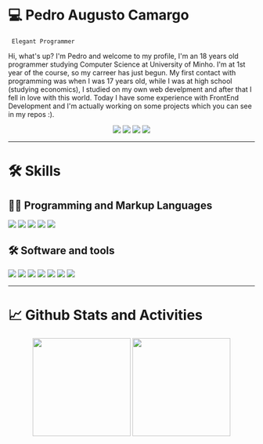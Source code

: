 <h1>💻 Pedro Augusto Camargo </h1>
<code> Elegant Programmer </code>
<p></p>
<p>Hi, what's up? I'm Pedro and welcome to my profile, I'm an 18 years old programmer studying Computer Science at University of Minho. I'm at 1st year of the course, so my carreer has just begun. My first contact with programming was when I was 17 years old, while I was at high school (studying economics), I studied on my own web develpment and after that I fell in love with this world. Today I have some experience with FrontEnd Development and I'm actually working on some projects which you can see in my repos :).</p>
<p align="center">
<a target="_blank" href="https://www.instagram.com/pedroa_camargo/"><img src="https://img.shields.io/badge/Instagram-E4405F?style=for-the-badge&logo=instagram&logoColor=white"></a>
<a target="_blank" href="https://twitter.com/pedroaugennes"><img src="https://img.shields.io/badge/Twitter-1DA1F2?style=for-the-badge&logo=twitter&logoColor=white"></a>
<a target="_blank" href="https://www.facebook.com/pedroaugusto.ennes/"><img src="https://img.shields.io/badge/Facebook-1877F2?style=for-the-badge&logo=facebook&logoColor=white"></a>
<a target="_blank" href="https://www.reddit.com/user/Mutaante"><img src="https://img.shields.io/badge/Reddit-FF4500?style=for-the-badge&logo=reddit&logoColor=white"></a>
</p>

<hr>

<h1>🛠 Skills </h1>
<h2>👨‍💻 Programming and Markup Languages </h2>
<p>
    <a><img src="https://img.shields.io/badge/Haskell-5D4F85?style=for-the-badge&logo=haskell&logoColor=white"></a>
    <a><img src="https://img.shields.io/badge/HTML5-E34F26?style=for-the-badge&logo=html5&logoColor=white"></a>
    <a><img src="https://img.shields.io/badge/CSS3-1572B6?style=for-the-badge&logo=css3&logoColor=white"></a>
    <a><img src="https://img.shields.io/badge/JavaScript-323330?style=for-the-badge&logo=javascript&logoColor=F7DF1E"></a>
    <a><img src="https://img.shields.io/badge/Python-FFD43B?style=for-the-badge&logo=python&logoColor=blue"></a>
</p>
<p></p>

<h2>🛠 Software and tools </h2>
<p>
    <a><img src="https://img.shields.io/badge/Adobe%20Photoshop-31A8FF?style=for-the-badge&logo=Adobe%20Photoshop&logoColor=black"></a>
    <a><img src="https://img.shields.io/badge/gimp-5C5543?style=for-the-badge&logo=gimp&logoColor=white"></a>
    <a><img src="https://img.shields.io/badge/GitHub-100000?style=for-the-badge&logo=github&logoColor=white"></a>
    <a><img src="https://img.shields.io/badge/GitLab-330F63?style=for-the-badge&logo=gitlab&logoColor=white"></a>
    <a><img src="https://img.shields.io/badge/Visual_Studio_Code-0078D4?style=for-the-badge&logo=visual%20studio%20code&logoColor=white"></a>
    <a><img src="https://img.shields.io/badge/Visual_Studio-5C2D91?style=for-the-badge&logo=visual%20studio&logoColor=white"></a>
    <a><img src="https://img.shields.io/badge/PyCharm-000000.svg?&style=for-the-badge&logo=PyCharm&logoColor=white"></a>
</p>

<hr>
<h1>📈 Github Stats and Activities</h1>
<p align="center">
<img height="200px" src="https://github-readme-stats.vercel.app/api?username=pedroacamargo">
<img height="200px" src="https://github-readme-stats.vercel.app/api/top-langs/?username=pedroacamargo">
</p>
